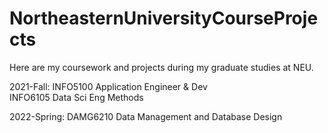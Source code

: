 # NortheasternUniversityCourseProjects
Here are my coursework and projects during my graduate studies at NEU.

2021-Fall: INFO5100 Application Engineer & Dev  
           INFO6105 Data Sci Eng Methods  
           
2022-Spring: DAMG6210 Data Management and Database Design
